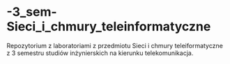 # -3_sem-Sieci_i_chmury_teleinformatyczne
Repozytorium z laboratoriami z przedmiotu Sieci i chmury teleiformatyczne z 3 semestru studiów inżynierskich na kierunku telekomunikacja.

